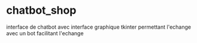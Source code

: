 # chatbot_shop
interface de chatbot avec interface graphique tkinter permettant l'echange avec un bot facilitant l'echange 
